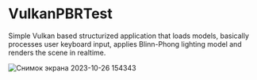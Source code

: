 # VulkanPBRTest

Simple Vulkan based structurized application that loads models, basically processes user keyboard input, applies Blinn-Phong lighting model and renders the scene in realtime.

![Снимок экрана 2023-10-26 154343](https://github.com/zdarovenko/VulkanPBRTest/assets/36665041/42cc8adc-da8d-40c8-a87e-dc3909434653)
